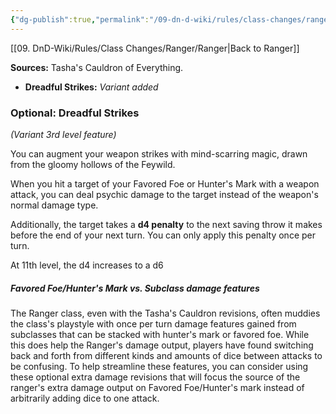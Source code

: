 ```yaml
---
{"dg-publish":true,"permalink":"/09-dn-d-wiki/rules/class-changes/ranger/fey-wanderer/","tags":["class","ranger","subclass"]}
---
```


[[09. DnD-Wiki/Rules/Class Changes/Ranger/Ranger\|Back to Ranger]]

**Sources:** Tasha's Cauldron of Everything.
* **Dreadful Strikes:** *Variant added*

### Optional: Dreadful Strikes
*(Variant 3rd level feature)*

You can augment your weapon strikes with mind-scarring magic, drawn from the gloomy hollows of the Feywild. 

When you hit a target of your Favored Foe or Hunter's Mark with a weapon attack, you can deal psychic damage to the target instead of the weapon's normal damage type.

Additionally, the target takes a **d4 penalty** to the next saving throw it makes before the end of your next turn. You can only apply this penalty once per turn. 

At 11th level, the d4 increases to a d6

 
 ##### Favored Foe/Hunter's Mark vs. Subclass damage features
 The Ranger class, even with the Tasha's Cauldron revisions, often muddies the class's playstyle with once per turn damage features gained from subclasses that can be stacked with hunter's mark or favored foe. While this does help the Ranger's damage output, players have found switching back and forth from different kinds and amounts of dice between attacks to be confusing. To help streamline these features, you can consider using these optional extra damage revisions that will focus the source of the ranger's extra damage output on Favored Foe/Hunter's mark instead of arbitrarily adding dice to one attack.
